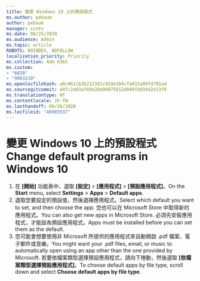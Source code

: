 ```yaml
---
title: 變更 Windows 10 上的預設程式
ms.author: pebaum
author: pebaum
manager: scotv
ms.date: 08/25/2020
ms.audience: Admin
ms.topic: article
ROBOTS: NOINDEX, NOFOLLOW
localization_priority: Priority
ms.collection: Adm_O365
ms.custom:
- "6020"
- "9003210"
ms.openlocfilehash: a0c061cb3b212381c424e304cfa015a99f4791ad
ms.sourcegitcommit: d4fc2a03af69e28e96075812d040fdd34d2e23f0
ms.translationtype: HT
ms.contentlocale: zh-TW
ms.lasthandoff: 08/26/2020
ms.locfileid: "46903537"
---
```

# <a name="change-default-programs-in-windows-10"></a><span data-ttu-id="32661-102">變更 Windows 10 上的預設程式</span><span class="sxs-lookup"><span data-stu-id="32661-102">Change default programs in Windows 10</span></span>

1. <span data-ttu-id="32661-103">在 **[開始]** 功能表中，選取 **[設定]**  >  **[應用程式]**  >  **[預設應用程式]**。</span><span class="sxs-lookup"><span data-stu-id="32661-103">On the  **Start**  menu, select **Settings** > **Apps** > **Default apps**.</span></span>
2. <span data-ttu-id="32661-104">選取您要設定的預設值，然後選擇應用程式。</span><span class="sxs-lookup"><span data-stu-id="32661-104">Select which default you want to set, and then choose the app.</span></span> <span data-ttu-id="32661-105">您也可以在 Microsoft Store 中取得新的應用程式。</span><span class="sxs-lookup"><span data-stu-id="32661-105">You can also get new apps in Microsoft Store.</span></span> <span data-ttu-id="32661-106">必須先安裝應用程式，才能設為預設應用程式。</span><span class="sxs-lookup"><span data-stu-id="32661-106">Apps must be installed before you can set them as the default.</span></span>
3. <span data-ttu-id="32661-107">您可能會想要使用非 Microsoft 所提供的應用程式來自動開啟 .pdf 檔案、電子郵件或音樂。</span><span class="sxs-lookup"><span data-stu-id="32661-107">You might want your .pdf files, email, or music to automatically open using an app other than the one provided by Microsoft.</span></span> <span data-ttu-id="32661-108">若要依檔案類型選擇預設應用程式，請向下捲動，然後選取 **[依檔案類型選擇預設應用程式]**。</span><span class="sxs-lookup"><span data-stu-id="32661-108">To choose default apps by file type, scroll down and select  **Choose default apps by file type**.</span></span>